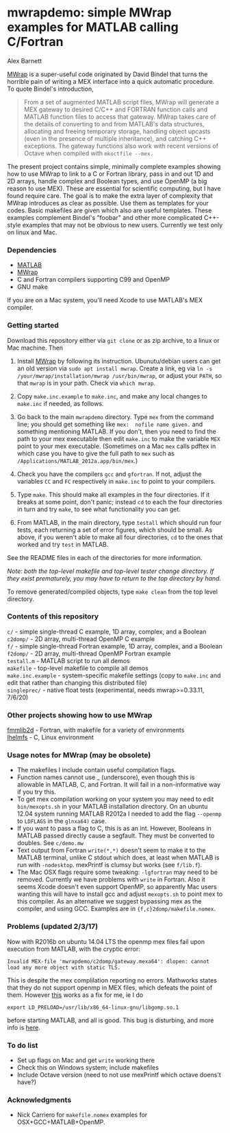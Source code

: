 # mwrapdemo: simple MWrap examples for MATLAB calling C/Fortran

  Alex Barnett

[MWrap](https://github.com/zgimbutas/mwrap) is a super-useful code originated by David Bindel that turns the horrible pain of writing a MEX interface into a quick automatic procedure. To quote Bindel's introduction,

>From a set of augmented MATLAB script files, MWrap will generate a MEX gateway to desired C/C\++ and FORTRAN function calls and MATLAB function files to access that gateway. MWrap takes care of the details of converting to and from MATLAB's data structures, allocating and freeing temporary storage, handling object upcasts (even in the presence of multiple inheritance), and catching C\++ exceptions. The gateway functions also work with recent versions of Octave when compiled with `mkoctfile --mex.`

The present project contains simple, minimally complete examples showing how to use MWrap to link to a C or Fortran library, pass in and out 1D and 2D arrays, handle complex and Boolean types, and use OpenMP (a big reason to use MEX). These are essential for scientific computing, but I have found require care. The goal is to make the extra layer of complexity that MWrap introduces as clear as possible. Use them as templates for your codes. Basic makefiles are given which also are useful templates. These examples complement Bindel's "foobar" and other more complicated C++-style examples that may not be obvious to new users. Currently we test only on linux and Mac.

### Dependencies

* [MATLAB](http://www.mathworks.com/products/matlab)  
* [MWrap](https://github.com/zgimbutas/mwrap)  
* C and Fortran compilers supporting C99 and OpenMP  
* GNU make  

If you are on a Mac system, you'll need Xcode to use MATLAB's MEX compiler.

### Getting started

Download this repository either via `git clone` or as zip archive, to a linux or Mac machine. Then

1. Install [MWrap](https://github.com/zgimbutas/mwrap) by following its instruction. Ubunutu/debian users can get an old version via `sudo apt install mwrap`. Create a link, eg via `ln -s /your/mwrap/installation/mwrap /usr/bin/mwrap`, or adjust your `PATH`, so that `mwrap` is in your path. Check via `which mwrap`.

1. Copy `make.inc.example` to `make.inc`, and make any local changes to `make.inc` if needed, as follows.

1. Go back to the main `mwrapdemo` directory. Type `mex` from the command line; you should get something like `mex:  nofile name given.` and something mentioning MATLAB. If you don't, then you need to find the path to your mex executable then edit `make.inc` to make the variable `MEX` point to your mex executable. (Sometimes on a Mac `mex` calls pdftex in which case you have to give the full path to `mex` such as `/Applications/MATLAB_2012a.app/bin/mex`.)

1. Check you have the compilers `gcc` and `gfortran`. If not, adjust the variables `CC` and `FC` respectively in `make.inc` to point to your compilers.

1. Type `make`. This should make all examples in the four directories. If it breaks at some point, don't panic; instead `cd` to each the four directories in turn and try `make`, to see what functionality you can get.

1. From MATLAB, in the main directory, type `testall` which should run four tests, each returning a set of error figures, which should be small. As above, if you weren't able to make all four directories, `cd` to the ones that worked and try `test` in MATLAB.

See the README files in each of the directories for more information.

*Note: both the top-level makefile and top-level tester change directory. If they exist prematurely, you may have to return to the top directory by hand.*

To remove generated/compiled objects, type `make clean` from the top level directory.


### Contents of this repository

`c/` - simple single-thread C example, 1D array, complex, and a Boolean  
`c2domp/` - 2D array, multi-thread OpenMP C example  
`f/` - simple single-thread Fortran example, 1D array, complex, and a Boolean  
`f2domp/` - 2D array, multi-thread OpenMP Fortran example  
`testall.m` - MATLAB script to run all demos  
`makefile` - top-level makefile to compile all demos  
`make.inc.example` - system-specific makefile settings (copy to `make.inc` and edit that rather than changing this distributed file)  
`singleprec/` - native float tests (experimental, needs mwrap>=0.33.11, 7/6/20)  


### Other projects showing how to use MWrap

[fmmlib2d](http://www.cims.nyu.edu/cmcl/fmm2dlib/fmm2dlib.html) - Fortran, with makefile for a variety of environments  
[lhelmfs](https://math.dartmouth.edu/~ahb/software/lhelmfs.tgz) - C, Linux environment  


### Usage notes for MWrap (may be obsolete)

* The makefiles I include contain useful compilation flags.
* Function names cannot use _ (underscore), even though this is allowable in MATLAB, C, and Fortran. It will fail in a non-informative way if you try this.
* To get mex compilation working on your system you may need to edit `bin/mexopts.sh` in your MATLAB installation directory. On an ubuntu 12.04 system running MATLAB R2012a I needed to add the flag `--openmp` to `LDFLAGS` in the `glnxa64)` case.
* If you want to pass a flag to C, this is as an int. However, Booleans in MATLAB passed directly cause a segfault. They must be converted to doubles. See `c/demo.mw`
* Text output from Fortran `write(*,*)` doesn't seem to make it to the MATLAB terminal, unlike C stdout which does, at least when MATLAB is run with `-nodesktop`. mexPrintf is clumsy but works (see `f/lib.f`).
* The Mac OSX flags require some tweaking: `-lgfortran` may need to be removed. Currently we have problems with `write` in Fortran. Also it seems Xcode doesn't even support OpenMP, so apparently Mac users wanting this will have to install gcc and adjust `mexopts.sh` to point mex to this compiler.
As an alternative we suggest bypassing mex as the compiler, and using GCC.
Examples are in `{f,c}2domp/makefile.nomex`.


### Problems (updated 2/3/17)

Now with R2016b on ubuntu 14.04 LTS the openmp mex files fail upon execution from MATLAB, with the cryptic error:

`Invalid MEX-file 'mwrapdemo/c2domp/gateway.mexa64': dlopen: cannot load any more object with static TLS.`

This is despite the mex complilation reporting no errors.
Mathworks states that they do not support openmp in MEX files, which defeats the point of them. However [this](http://www.mathworks.com/matlabcentral/answers/125117-openmp-mex-files-static-tls-problem) works as a fix for me, ie I do

`export LD_PRELOAD=/usr/lib/x86_64-linux-gnu/libgomp.so.1`

before starting MATLAB, and all is good. This bug is disturbing, and
more info is [here](http://stackoverflow.com/questions/19268293/matlab-error-cannot-open-with-static-tls).


### To do list

* Set up flags on Mac and get `write` working there  
* Check this on Windows system; include makefiles
* Include Octave version (need to not use mexPrintf which octave doens't have?)  


### Acknowledgments

* Nick Carriero for `makefile.nomex` examples for OSX+GCC+MATLAB+OpenMP.
